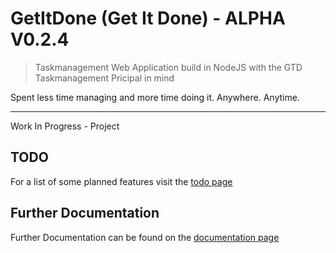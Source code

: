 # GetItDone (Get It Done) - ALPHA V0.2.4

> Taskmanagement Web Application build in NodeJS with the GTD Taskmanagement Pricipal in mind

Spent less time managing and more time doing it. Anywhere. Anytime.

---

Work In Progress - Project

## TODO

For a list of some planned features visit the [todo page](TODO.md)

## Further Documentation

Further Documentation can be found on the [documentation page](DOCUMENTATION.md)
